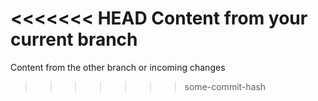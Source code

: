 <<<<<<< HEAD
Content from your current branch
=======
Content from the other branch or incoming changes
>>>>>>> some-commit-hash
